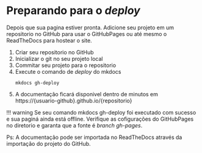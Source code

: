 # Preparando para o *deploy*

Depois que sua pagina estiver pronta. Adicione seu projeto em um repositorio no GitHub para usar o GitHubPages ou até mesmo o ReadTheDocs para hostear o site.


1. Criar seu repositorio no GitHub
2. Inicializar o git no seu projeto local
3. Commitar seu projeto para o repositorio
4. Execute o comando de *deploy* do mkdocs
    ```
    mkdocs gh-deploy
    ```
5. A documentação ficará disponivel dentro de minutos em https://{usuario-github}.github.io/{repositorio}

!!! warning 
    Se seu comando mkdocs gh-deploy foi executado com sucesso e sua paginá ainda está offline.
    Verifique as cofigurações do GitHubPages no diretorio e garanta que a fonte é *branch gh-pages*.

Ps: A documentação pode ser importada no ReadTheDocs através da importação do projeto do GitHub.